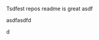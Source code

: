 Tsdfest repos readme is great asdf







asdfasdfd




d









































































































































































































